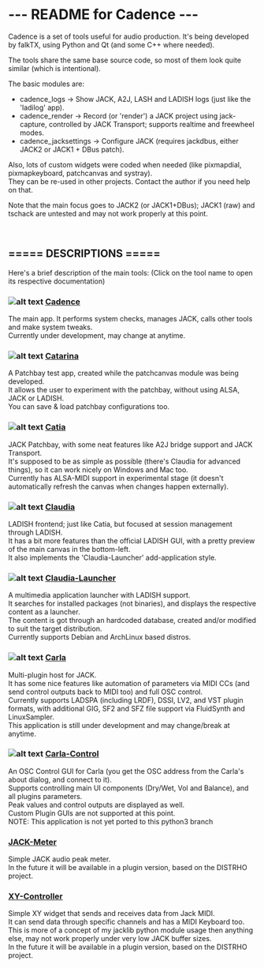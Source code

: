 # ---  README for Cadence  ---

Cadence is a set of tools useful for audio production.
It's being developed by falkTX, using Python and Qt (and some C++ where needed).

The tools share the same base source code, so most of them look quite similar (which is intentional).

The basic modules are:

-   cadence_logs -> Show JACK, A2J, LASH and LADISH logs (just like the 'ladilog' app).
-   cadence_render -> Record (or 'render') a JACK project using jack-capture, controlled by JACK Transport; supports realtime and freewheel modes.
-   cadence_jacksettings -> Configure JACK (requires jackdbus, either JACK2 or JACK1 + DBus patch).

Also, lots of custom widgets were coded when needed (like pixmapdial, pixmapkeyboard, patchcanvas and systray).<br/>
They can be re-used in other projects. Contact the author if you need help on that.

Note that the main focus goes to JACK2 (or JACK1+DBus); JACK1 (raw) and tschack are untested and may not work properly at this point.

<br/>

===== DESCRIPTIONS =====
------------------------
Here's a brief description of the main tools:
(Click on the tool name to open its respective documentation)

### ![alt text](./Cadence/blob/master/src/icons/48x48/cadence.png) [Cadence](http://kxstudio.sourceforge.net/KXStudio:Applications:Cadence)
The main app. It performs system checks, manages JACK, calls other tools and make system tweaks.<br/>
Currently under development, may change at anytime.

### ![alt text](./Cadence/blob/master/src/icons/48x48/catarina.png) [Catarina](http://kxstudio.sourceforge.net/KXStudio:Applications:Catarina)
A Patchbay test app, created while the patchcanvas module was being developed.<br/>
It allows the user to experiment with the patchbay, without using ALSA, JACK or LADISH.<br/>
You can save & load patchbay configurations too.

### ![alt text](./Cadence/blob/master/src/icons/48x48/catia.png) [Catia](http://kxstudio.sourceforge.net/KXStudio:Applications:Catia)
JACK Patchbay, with some neat features like A2J bridge support and JACK Transport.<br/>
It's supposed to be as simple as possible (there's Claudia for advanced things), so it can work nicely on Windows and Mac too.<br/>
Currently has ALSA-MIDI support in experimental stage (it doesn't automatically refresh the canvas when changes happen externally).

### ![alt text](./Cadence/blob/master/src/icons/48x48/claudia.png) [Claudia](http://kxstudio.sourceforge.net/KXStudio:Applications:Claudia)
LADISH frontend; just like Catia, but focused at session management through LADISH.<br/>
It has a bit more features than the official LADISH GUI, with a pretty preview of the main canvas in the bottom-left.<br/>
It also implements the 'Claudia-Launcher' add-application style.

### ![alt text](./Cadence/blob/master/src/icons/48x48/claudia-launcher.png) [Claudia-Launcher](http://kxstudio.sourceforge.net/KXStudio:Applications:Claudia-Launcher)
A multimedia application launcher with LADISH support.<br/>
It searches for installed packages (not binaries), and displays the respective content as a launcher.<br/>
The content is got through an hardcoded database, created and/or modified to suit the target distribution.<br/>
Currently supports Debian and ArchLinux based distros.

### ![alt text](./Cadence/blob/master/src/icons/48x48/carla.png) [Carla](http://kxstudio.sourceforge.net/KXStudio:Applications:Carla)
Multi-plugin host for JACK.<br/>
It has some nice features like automation of parameters via MIDI CCs (and send control outputs back to MIDI too) and full OSC control.<br/>
Currently supports LADSPA (including LRDF), DSSI, LV2, and VST plugin formats, with additional GIG, SF2 and SFZ file support via FluidSynth and LinuxSampler.<br/>
This application is still under development and may change/break at anytime.

### ![alt text](./Cadence/blob/master/src/icons/48x48/carla-control.png) [Carla-Control](http://kxstudio.sourceforge.net/KXStudio:Applications:Carla-Control)
An OSC Control GUI for Carla (you get the OSC address from the Carla's about dialog, and connect to it).<br/>
Supports controlling main UI components (Dry/Wet, Vol and Balance), and all plugins parameters.<br/>
Peak values and control outputs are displayed as well.<br/>
Custom Plugin GUIs are not supported at this point.<br/>
NOTE: This application is not yet ported to this python3 branch

### [JACK-Meter](http://kxstudio.sourceforge.net/KXStudio:Applications:JACK-Meter)
Simple JACK audio peak meter.<br/>
In the future it will be available in a plugin version, based on the DISTRHO project.

### [XY-Controller](http://kxstudio.sourceforge.net/KXStudio:Applications:XY-Controller)
Simple XY widget that sends and receives data from Jack MIDI.<br/>
It can send data through specific channels and has a MIDI Keyboard too.<br/>
This is more of a concept of my jacklib python module usage then anything else, may not work properly under very low JACK buffer sizes.<br/>
In the future it will be available in a plugin version, based on the DISTRHO project.
